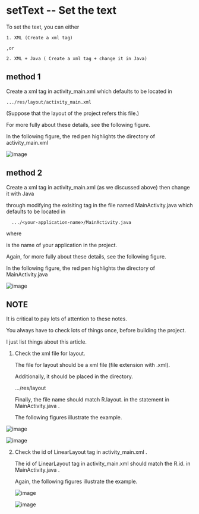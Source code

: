 # setText -- Set the text 
To set the text, you can either 

    1. XML (Create a xml tag)
    
    ,or
    
    2. XML + Java ( Create a xml tag + change it in Java)



## method 1

Create a xml tag in activity_main.xml which defaults to be located in 

    .../res/layout/activity_main.xml

(Suppose that the layout of the project refers this file.)

For more fully about these details, see the following figure.

In the following figure, the red pen highlights the directory of activity_main.xml


![image](https://github.com/40843245/PhoneDevelopment/assets/75050655/033c2b4c-2344-43a2-8beb-f6266429a958)

      
 ## method 2

  Create a xml tag in activity_main.xml (as we discussed above) then change it with Java 
   
  through modifying the exisiting tag in the file named MainActivity.java which defaults to be located in 
   
      .../<your-application-name>/MainActivity.java
  
  where 
     
  <your-application-name> is the name of your application in the project.
 

  Again, for more fully about these details, see the following figure.

  In the following figure, the red pen highlights the directory of MainActivity.java
  
  ![image](https://github.com/40843245/PhoneDevelopment/assets/75050655/3284431a-f087-47d6-97ba-e31c0da7c61e)

    
## NOTE
   
It is critical to pay lots of attention to these notes.
    
You always have to check lots of things once, before building the project. 
    
I just list things about this article.
    
1. Check the xml file for layout.
    
   The file for layout should be a xml file (file extension with .xml).
    
    Additionally, it should be placed in the directory.
    
    .../res/layout
    
    Finally, the file name should match R.layout.<filename> in the statement in MainActivity.java .
    
    The following figures illustrate the example.
    
![image](https://github.com/40843245/PhoneDevelopment/assets/75050655/ec0c1347-ef27-47e2-b40e-4c5ed8a5984e)
    
![image](https://github.com/40843245/PhoneDevelopment/assets/75050655/f7ef4ec1-b11f-478c-9552-36a3413a19eb)

    
 2. Check the id of LinearLayout tag in activity_main.xml .

    The id of LinearLayout tag in activity_main.xml should match the R.id.<idName> in MainActivity.java .
    
    Again, the following figures illustrate the example.
    
    ![image](https://github.com/40843245/PhoneDevelopment/assets/75050655/92f25ca6-3286-4072-9604-770233103698)
    
    ![image](https://github.com/40843245/PhoneDevelopment/assets/75050655/9f5987cf-4fdb-4a0a-a31e-642b6fa54638)


    

    
